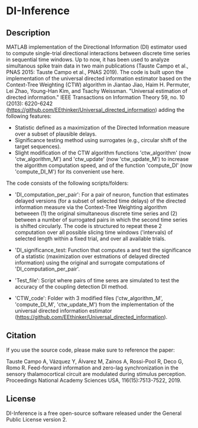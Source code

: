 # DI-Inference

## Description

MATLAB implementation of the Directional Information (DI) estimator used to compute single-trial directional interactions between discrete time series in sequential time windows. Up to now, it has been used  to analyze simultanous spike train data in two  main publications (Tauste Campo et al., PNAS 2015: Tauste Campo et al., PNAS 2019). The code is built upon the implementation of the universal directed information estimator based on the Context-Tree Weighting (CTW) algorithm in Jiantao Jiao, Haim H. Permuter, Lei Zhao, Young-Han Kim, and Tsachy Weissman. "Universal estimation of directed information." IEEE Transactions on Information Theory 59, no. 10 (2013): 6220-6242 (https://github.com/EEthinker/Universal_directed_information) adding the following features:

- Statistic defined as a maximization of the Directed Information measure over a subset of plausible delays.
- Significance testing method using surrogates (e.g., circular shift of the target sequences).
- Slight modification of the CTW algorithm functions 'ctw_algorithm' (now 'ctw_algorithm_M') and 'ctw_update' (now 'ctw_update_M') to increase the algorithm computation speed, and of the function 'compute_DI' (now 'compute_DI_M') for its convenient use here.

The code consists of the following scripts/folders:

- 'DI_computation_per_pair': For a pair of neuron, function that estimates delayed versions (for a subset of selected time delays) of the directed information measure via the Context-Tree Weighting algorithm  betweeen (1) the original simultaneous discrete time series and (2) between a number of surrogated pairs in which the second time series is shifted circularly. The code is structured to repeat these 2 computation over all possible slicing time windows ('intervals) of selected length within a fixed trial, and over all available trials.

- 'DI_significance_test: Function that computes a and test the significance of a statistic (maximization over estmations of delayed directed information) using the original and surrogate computations of 'DI_computation_per_pair'.

- 'Test_file': Script where pairs of time seres are simulated to test the accuracy of the coupling detection DI method. 

- 'CTW_code': Folder with 3 modified files ('ctw_algorithm_M', 'compute_DI_M', 'ctw_update_M') from the implementation of the universal directed information estimator (https://github.com/EEthinker/Universal_directed_information). 



## Citation
If you use the source code, please make sure to reference the paper:

Tauste Campo A, Vázquez Y, Álvarez M, Zainos A, Rossi-Pool R, Deco G, Romo R.  Feed-forward information and zero-lag synchronization in the sensory thalamocortical circuit are modulated during stimulus perception. Proceedings National Academy Sciences USA, 116(15):7513-7522, 2019.


## License
DI-Inference is a free open-source software released under the General Public License version 2.
